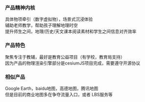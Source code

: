 
### 产品精神内核
具体物项牵引（数字虚拟物），场景式沉浸体验    
辅助老师教学，帮助孩子理解地理时空    
提升师生之间，地理/历史/天文课本阅读素材和学生之间信息对齐效率   

### 产品特色
聚焦专注于教辅，最好是教育公益项目（有学校，教育局支持）   
因为产品的物理渲染引擎部分是cesiumJS项目完成，需要遵守开源协议   
  
### 相似产品
Google Earth，baidu地图，高德地图，腾讯地图   
但是目前的商业地图多在争夺流量入口，或者 LBS服务等

